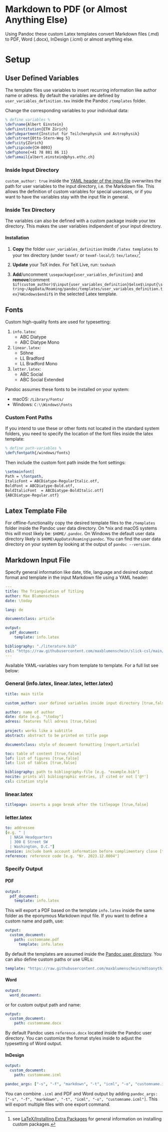 # Markdown to PDF (or Almost Anything Else)

Using Pandoc these custom Latex templates convert Markdown files (.md) to PDF, Word (.docx), InDesign (.icml) or almost anything else.

# Setup

## User Defined Variables

The template files use variables to insert recurring information like author name or adress. By default the variables are defined by ``user_variables_definition.tex`` inside the Pandoc ``/templates`` folder.

Change the corresponding variables to your individual data:

```latex
% define variables %
\def\name{Albert Einstein}
\def\institution{ETH Zürich}
\def\department{Institut für Teilchenphysik und Astrophysik}
\def\street{Otto-​Stern-Weg 5}
\def\city{Zürich}
\def\zipcode{CH-8093}
\def\phone{+41 78 881 86 11}
\def\email{albert.einstein@phys.ethz.ch}
```

### Inside Input Directory

``custom_author: true`` inside the [YAML header of the input file](#markdown-input-file) overwrites the path for user variables to the input directory, i.e. the Markdown file. This allows the definition of custom variables for special usecases, or if you want to have the variables stay with the input file in general.

### Inside Tex Directory

The variables can also be defined with a custom package inside your tex directory. This makes the user variables indipendent of your input directory.

#### Installation

1. **Copy** the folder ``user_variables_definition`` inside ``/latex templates`` to your tex directory (under ``texmf/`` or ``texmf-local/``): ``tex/latex/``[^1]

2. **Update** your TeX index. For TeX Live, run: ``texhash``

3. **Add**/uncomment ``\usepackage{user_variables_definition}`` and **remove**/comment ``$if(custom_author)$\input{user_variables_definition}$else$\input{\string~/AppData/Roaming/pandoc/templates/user_variables_definition.tex}%Windows$endif$`` in the selected Latex template.

[^1]: see [LaTeX/Installing Extra Packages](https://en.wikibooks.org/wiki/LaTeX/Installing_Extra_Packages) for general information on installing custom packages. 

## Fonts

Custom high-quality fonts are used for typesetting:
1. ``info.latex``:
    - ABC Diatype
    - ABC Diatype Mono
2. ``linear.latex``:
    - Söhne
    - LL Bradford
    - LL Bradford Mono
3. ``letter.latex``:
    - ABC Social
    - ABC Social Extended

Pandoc assumes these fonts to be installed on your system: 

- macOS: ``/Library/Fonts/``
- Windows: ``C:\\Windows\Fonts``

### Custom Font Paths

If you intend to use these or other fonts not located in the standard system folders, you need to specify the location of the font files inside the latex template:

```latex
% define path-variables %
\def\fontpath{/windows/fonts}
```

Then include the custom font path inside the font settings:

```latex
\setmainfont[
Path = \fontpath,
ItalicFont = ABCDiatype-RegularItalic.otf,
BoldFont = ABCDiatype-Bold.otf,
BoldItalicFont  = ABCDiatype-BoldItalic.otf]
{ABCDiatype-Regular.otf}
```

## Latex Template File

For offline-functionality copy the desired template files to the ``/templates`` folder inside the Pandoc user data directory. On *nix and macOS systems this will most likely be: ``$HOME/.pandoc``. On Windows the default user data directory likely is ``$HOME\AppData\Roaming\pandoc``. You can find the user data directory on your system by looking at the output of ``pandoc --version``. 

## Markdown Input File

Specify general information like date, title, language and desired output format and template in the input Markdown file using a YAML header:

```yaml
---
title: The Triangulation of Titling
author: Max Blumenschein
date: \today

lang: de

documentclass: article

output:
  pdf_document: 
    template: info.latex

bibliography: "./literature.bib"
csl: "https://raw.githubusercontent.com/maxblumenschein/slick-csl/main/me.csl"
---
```

Available YAML-variables vary from template to template. For a full list see below:

### General (info.latex, linear.latex, letter.latex)

```yaml
title: main title

custom_author: user defined variables inside input directory [true,false]

author: name of author
date: date [e.g. "\today"]
adress: features full adress [true,false]
 
project: works like a subtitle
abstract: abstract to be printed on title page

documentclass: style of document formatting [report,article]

toc: table of content [true,false]
lof: list of figures [true,false]
lot: list of tables [true,false]

bibliography: path to bibliography-file [e.g. "example.bib"]
nocite: prints all bibliographic entries, if cited or not ['@*']
csl: citation style

```

### linear.latex

```yaml
titlepage: inserts a page break after the titlepage [true,false]
```

### letter.latex

```yaml
to: addressee 
[e.g. " |
  | NASA Headquarters
  | 300 E Street SW
  | Washington, D.C."]
invoice: include bank account information before complimentary close [true,false]
reference: reference code [e.g. "Nr. 2023.12.0004"]
```

### Specify Output

#### PDF

```yaml
output:
  pdf_document:
    template: info.latex
```

This will export a PDF based on the template ``info.latex`` inside the same folder as the eponymous Markdown input file. If you want to define a custom name and path, use:

```yaml
output:
  custom_document:
    path: customname.pdf
      template: info.latex
```

By default the templates are assumed inside the [Pandoc user directory](#latex-template-file). You can also define custom paths or use URLs:

```yaml
template: "https://raw.githubusercontent.com/maxblumenschein/mdtoanything/main/latex%20templates/info.latex"
```

#### Word

```yaml
output:
  word_document:
```

or for custom output path and name:

```yaml
output:
  custom_document:
    path: customname.docx
```

By default Pandoc uses ``reference.docx`` located inside the Pandoc user directory. You can customize the format styles inside to adjust the typesetting of Word output.

#### InDesign

```yaml
output:
  custom_document:
    path: customname.icml

pandoc_args: ["-s", "-f", "markdown", "-t", "icml", "-o", "customname.icml"]
```

You can combine ``.icml`` and PDF and Word output by adding ``pandoc_args: ["-s", "-f", "markdown", "-t", "icml", "-o", "customname.icml"]``. This will export multiple files with one export command.
